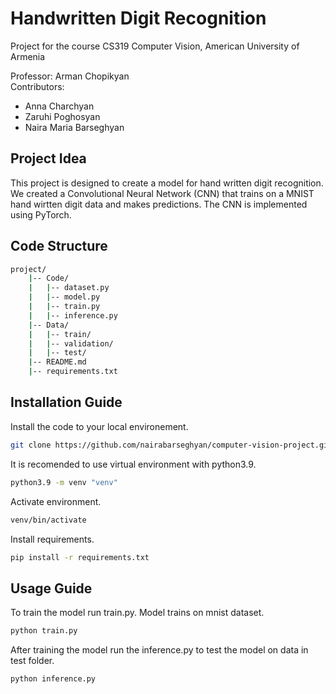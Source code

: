 # Handwritten Digit Recognition 
Project for the course CS319 Computer Vision, American University of Armenia<br />

Professor: Arman Chopikyan<br />
Contributors: 
- Anna Charchyan
- Zaruhi Poghosyan
- Naira Maria Barseghyan

## Project Idea
This project is designed to create a model for hand written digit recognition. We created a Convolutional Neural Network (CNN) that trains on a MNIST hand wirtten digit data and makes predictions. The CNN is implemented using PyTorch.


## Code Structure
```bash
project/
    |-- Code/
    |   |-- dataset.py
    |   |-- model.py
    |   |-- train.py
    |   |-- inference.py
    |-- Data/
    |   |-- train/
    |   |-- validation/
    |   |-- test/
    |-- README.md
    |-- requirements.txt
```

## Installation Guide

Install the code to your local environement.
```bash
git clone https://github.com/nairabarseghyan/computer-vision-project.git
```

It is recomended to use virtual environment with python3.9.
```bash
python3.9 -m venv "venv"
```
Activate environment.
```bash
venv/bin/activate 
```

Install requirements.
```bash
pip install -r requirements.txt
```

## Usage Guide
To train the model run train.py. Model trains on mnist dataset.

```bash
python train.py
```

After training the model run the inference.py to test the model on data in test folder.

```bash
python inference.py
```
